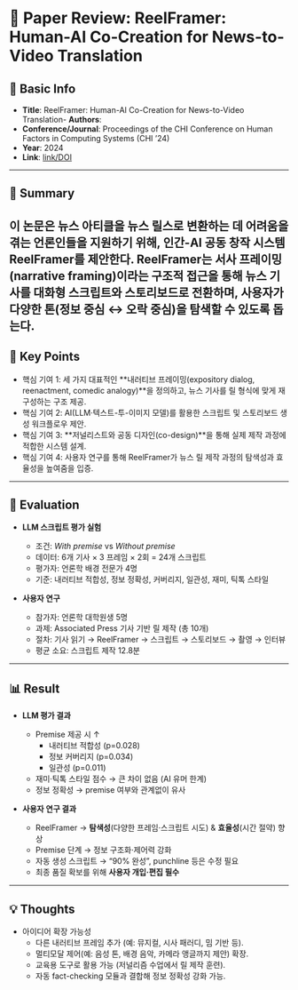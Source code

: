 # 📄 Paper Review: ReelFramer: Human-AI Co-Creation for News-to-Video Translation

## 📝 Basic Info
- **Title**: ReelFramer: Human-AI Co-Creation for News-to-Video Translation- **Authors**: 
- **Conference/Journal**: Proceedings of the CHI Conference on Human Factors in Computing Systems (CHI ’24)
- **Year**: 2024
- **Link**: [link/DOI](https://dl.acm.org/doi/pdf/10.1145/3613904.3642868#page=14.66)

---

## 🎯 Summary

이 논문은 뉴스 아티클을 뉴스 릴스로 변환하는 데 어려움을 겪는 언론인들을 지원하기 위해, 인간-AI 공동 창작 시스템 ReelFramer를 제안한다.
ReelFramer는 서사 프레이밍(narrative framing)이라는 구조적 접근을 통해 뉴스 기사를 대화형 스크립트와 스토리보드로 전환하며, 사용자가 다양한 톤(정보 중심 ↔ 오락 중심)을 탐색할 수 있도록 돕는다.
---

## 🔑 Key Points
- 핵심 기여 1: 세 가지 대표적인 **내러티브 프레이밍(expository dialog, reenactment, comedic analogy)**을 정의하고, 뉴스 기사를 릴 형식에 맞게 재구성하는 구조 제공.
- 핵심 기여 2: AI(LLM·텍스트-투-이미지 모델)를 활용한 스크립트 및 스토리보드 생성 워크플로우 제안.
- 핵심 기여 3: **저널리스트와 공동 디자인(co-design)**을 통해 실제 제작 과정에 적합한 시스템 설계.
- 핵심 기여 4: 사용자 연구를 통해 ReelFramer가 뉴스 릴 제작 과정의 탐색성과 효율성을 높여줌을 입증.

---

## 🧪 Evaluation
- **LLM 스크립트 평가 실험**  
  - 조건: *With premise* vs *Without premise*  
  - 데이터: 6개 기사 × 3 프레임 × 2회 = 24개 스크립트  
  - 평가자: 언론학 배경 전문가 4명  
  - 기준: 내러티브 적합성, 정보 정확성, 커버리지, 일관성, 재미, 틱톡 스타일  

- **사용자 연구**  
  - 참가자: 언론학 대학원생 5명  
  - 과제: Associated Press 기사 기반 릴 제작 (총 10개)  
  - 절차: 기사 읽기 → ReelFramer → 스크립트 → 스토리보드 → 촬영 → 인터뷰  
  - 평균 소요: 스크립트 제작 12.8분  

---

## 📊 Result
- **LLM 평가 결과**  
  - Premise 제공 시 ↑  
    - 내러티브 적합성 (p=0.028)  
    - 정보 커버리지 (p=0.034)  
    - 일관성 (p=0.011)  
  - 재미·틱톡 스타일 점수 → 큰 차이 없음 (AI 유머 한계)  
  - 정보 정확성 → premise 여부와 관계없이 유사  

- **사용자 연구 결과**  
  - ReelFramer → **탐색성**(다양한 프레임·스크립트 시도) & **효율성**(시간 절약) 향상  
  - Premise 단계 → 정보 구조화·제어력 강화  
  - 자동 생성 스크립트 → “90% 완성”, punchline 등은 수정 필요  
  - 최종 품질 확보를 위해 **사용자 개입·편집 필수**
    
---

## 💡 Thoughts
- 아이디어 확장 가능성
  - 다른 내러티브 프레임 추가 (예: 뮤지컬, 시사 패러디, 밈 기반 등).
  - 멀티모달 제어(예: 음성 톤, 배경 음악, 카메라 앵글까지 제안) 확장.
  - 교육용 도구로 활용 가능 (저널리즘 수업에서 릴 제작 훈련).
  - 자동 fact-checking 모듈과 결합해 정보 정확성 강화 가능.
